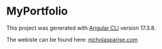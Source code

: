 # MyPortfolio

This project was generated with [Angular CLI](https://github.com/angular/angular-cli) version 17.3.8.

The webiste can be found here: [nicholasparise.com](nicholasparise.com)

